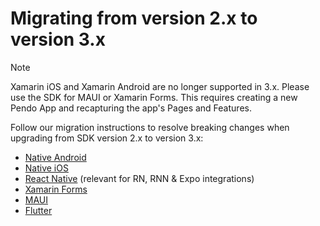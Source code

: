 # Migrating from version 2.x to version 3.x

>[!NOTE]
>Xamarin iOS and Xamarin Android are no longer supported in 3.x. Please use the SDK for MAUI or Xamarin Forms. This requires creating a new Pendo App and recapturing the app's Pages and Features.

Follow our migration instructions to resolve breaking changes when upgrading from SDK version 2.x to version 3.x:

- [Native Android](/migration-docs/android-2.x-to-3.x-migration.md)
- [Native iOS](/migration-docs/ios-2.x-to-3.x-migration.md)
- [React Native](/migration-docs/react-native-2.x-to-3.x-migration.md) (relevant for RN, RNN & Expo integrations)
- [Xamarin Forms](/migration-docs/xamarin-forms-2.x-to-3.x-migration.md)
- [MAUI](/migration-docs/maui-2.x-to-3.x-migration.md)
- [Flutter](/migration-docs/flutter-2.x-to-3.x-migration.md)

